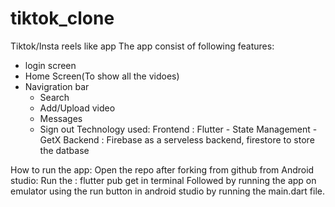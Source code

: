 # tiktok_clone
 Tiktok/Insta reels like app
 The app consist of following features:
  - login screen
  - Home Screen(To show all the vidoes) 
  - Navigration bar
    - Search 
    - Add/Upload video
    - Messages
    - Sign out
Technology used:
Frontend : Flutter 
           - State Management - GetX
Backend : Firebase as a serveless backend, firestore to store the datbase

How to run the app:
Open the repo after forking from github from Android studio: 
Run the : flutter pub get in terminal
Followed by running the app on emulator using the run button in android studio by running the main.dart file.
